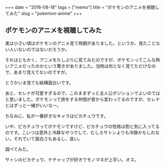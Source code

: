 +++
date = "2016-08-18"
tags =  ["memo"]
title = "ポケモンのアニメを視聴してみた"
slug = "pokemon-anime"
+++

## ポケモンのアニメを視聴してみた

実は小さい頃はポケモンのアニメ見て時期がありました。というか、見たことない人いないのではないだろうか。

それはともかく、アニメを久しぶりに見てみたのですが、ポケモンってこんな熱いアニメだったのかという驚きがありました。当時は何となく見てただけなので、あまり覚えてないのですが。

とうかいま見ても結構面白いです。

あと、セレナが可愛すぎるので、このままずっと主人公ポジションでよいのではと思いました。ポケモンって旅をする仲間が昔から変わってるのですが、セレナとはずっと一緒がいいなー。

ちなみに、私が一番好きなキャラはピカチュウです。

いや、ピカチュウってポケモンですけど、ピカチュウの性格は割と気に入ってるのです。こいつは意外と冷静なやつでして、むしろサトシよりも冷静かもしれない。それでいて面白さもあるし、良い。

調べてみた。

サトシのピカチュウ、ケチャップが好きでモノマネが上手い。オス。
	  
